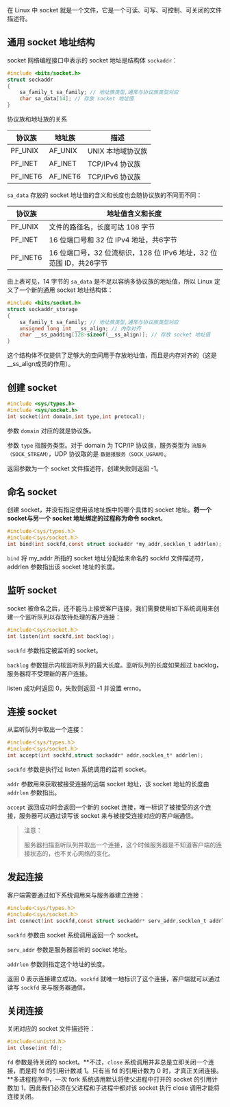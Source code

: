 在 Linux 中 socket 就是一个文件，它是一个可读、可写、可控制、可关闭的文件描述符。

## 通用 socket 地址结构

socket 网络编程接口中表示的 socket 地址是结构体 `sockaddr`：

```c
#include <bits/socket.h>
struct sockaddr
{
	sa_family_t sa_family; // 地址族类型,通常与协议族类型对应
	char sa_data[14]; // 存放 socket 地址值
}
```

协议族和地址族的关系

| 协议族   | 地址族   | 描述              |
| -------- | -------- | ----------------- |
| PF_UNIX  | AF_UNIX  | UNIX 本地域协议族 |
| PF_INET  | AF_INET  | TCP/IPv4 协议族   |
| PF_INET6 | AF_INET6 | TCP/IPv6 协议族   |

`sa_data` 存放的 socket 地址值的含义和长度也会随协议族的不同而不同：

| 协议族   | 地址值含义和长度                                             |
| -------- | ------------------------------------------------------------ |
| PF_UNIX  | 文件的路径名，长度可达 108 字节                              |
| PF_INET  | 16 位端口号和 32 位 IPv4 地址，共6字节                       |
| PF_INET6 | 16 位端口号，32 位流标识，128 位 IPv6 地址，32 位范围 ID，共26字节 |

由上表可见，14 字节的 `sa_data` 是不足以容纳多协议族的地址值，所以 Linux 定义了一个新的通用 socket 地址结构体：

```c
#include <bits/socket.h>
struct sockaddr_storage
{
	sa_family_t sa_family; // 地址族类型,通常与协议族类型对应
	unsigned long int __ss_align; // 内存对齐
	char __ss_padding[128-sizeof(__ss_align)]; // 存放 socket 地址值
}
```

这个结构体不仅提供了足够大的空间用于存放地址值，而且是内存对齐的（这是__ss_align成员的作用）。

## 创建 socket

```c
#include <sys/types.h>
#include <sys/socket.h>
int socket(int domain,int type,int protocal);
```

参数 `domain` 对应的就是协议族。

参数 `type` 指服务类型。对于 domain 为 TCP/IP 协议族，服务类型为 `流服务（SOCK_STREAM）`，UDP 协议取的是 `数据报服务（SOCK_UGRAM）`。

返回参数为一个 socket 文件描述符，创建失败则返回 -1。

## 命名 socket

创建 socket，并没有指定使用该地址族中的哪个具体的 socket 地址。**将一个 socket与另一个 socket 地址绑定的过程称为命令 socket**。

```c
#include＜sys/types.h＞
#include＜sys/socket.h＞
int bind(int sockfd,const struct sockaddr *my_addr,socklen_t addrlen);
```

`bind` 将 my_addr 所指的 socket 地址分配给未命名的 sockfd 文件描述符，addrlen 参数指出该 socket 地址的长度。

## 监听 socket

socket 被命名之后，还不能马上接受客户连接，我们需要使用如下系统调用来创建一个监听队列以存放待处理的客户连接：

```c
#include＜sys/socket.h＞
int listen(int sockfd,int backlog);
```

`sockfd` 参数指定被监听的 socket。

`backlog` 参数提示内核监听队列的最大长度。监听队列的长度如果超过 backlog，服务器将不受理新的客户连接。

listen 成功时返回 0，失败则返回 -1 并设置 errno。

## 连接 socket

从监听队列中取出一个连接：

```c
#include＜sys/types.h＞
#include＜sys/socket.h＞
int accept(int sockfd,struct sockaddr* addr,socklen_t* addrlen);
```

`sockfd` 参数是执行过 listen 系统调用的监听 socket。

`addr` 参数用来获取被接受连接的远端 socket 地址，该 socket 地址的长度由 `addrlen` 参数指出。

`accept` 返回成功时会返回一个新的 socket 连接，唯一标识了被接受的这个连接，服务器可以通过读写该 socket 来与被接受连接对应的客户端通信。

> 注意：
>
> 服务器扫描监听队列并取出一个连接，这个时候服务器是不知道客户端的连接状态的，也不关心网络的变化。

## 发起连接

客户端需要通过如下系统调用来与服务器建立连接：

```c
#include＜sys/types.h＞
#include＜sys/socket.h＞
int connect(int sockfd,const struct sockaddr* serv_addr,socklen_t addrlen);
```

`sockfd` 参数由 socket 系统调用返回一个 socket。

`serv_addr` 参数是服务器监听的 socket 地址。

`addrlen` 参数则指定这个地址的长度。

返回 0 表示连接建立成功。`sockfd` 就唯一地标识了这个连接，客户端就可以通过读写 `sockfd` 来与服务器通信。

## 关闭连接

关闭对应的 socket 文件描述符：

```c
#include＜unistd.h＞
int close(int fd);
```

`fd` 参数是待关闭的 socket。**不过，`close` 系统调用并非总是立即关闭一个连接，而是将 fd 的引用计数减 1。只有当 fd 的引用计数为 0 时，才真正关闭连接。**多进程程序中，一次 fork 系统调用默认将使父进程中打开的 socket 的引用计数加 1，因此我们必须在父进程和子进程中都对该 socket 执行 close 调用才能将连接关闭。